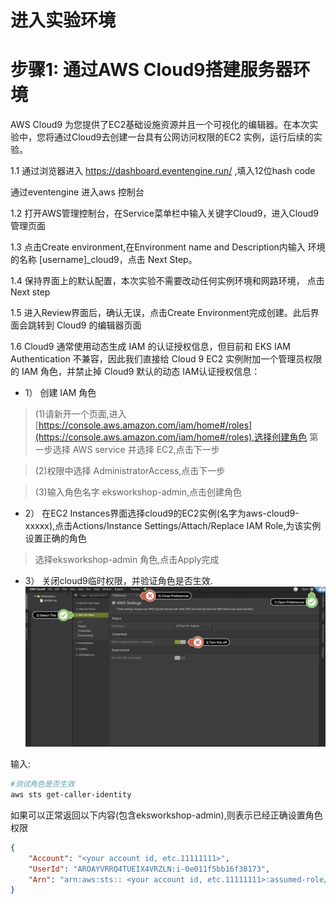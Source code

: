 # 进入实验环境


# 步骤1: 通过AWS Cloud9搭建服务器环境
AWS Cloud9 为您提供了EC2基础设施资源并且一个可视化的编辑器。在本次实验中，您将通过Cloud9去创建一台具有公网访问权限的EC2 实例，运行后续的实验。

1.1 通过浏览器进入 https://dashboard.eventengine.run/ ,填入12位hash code

通过eventengine 进入aws 控制台

1.2 打开AWS管理控制台，在Service菜单栏中输入关键字Cloud9，进入Cloud9 管理页面


1.3 点击Create environment,在Environment name and Description内输入 环境的名称 [username]_cloud9，点击 Next Step。


1.4 保持界面上的默认配置，本次实验不需要改动任何实例环境和网路环境， 点击 Next step


1.5 进入Review界面后，确认无误，点击Create Environment完成创建。此后界面会跳转到 Cloud9 的编辑器页面


1.6	Cloud9 通常使用动态生成 IAM 的认证授权信息，但目前和 EKS IAM Authentication 不兼容，因此我们直接给 Cloud 9 EC2 实例附加一个管理员权限的 IAM 角色，并禁止掉 Cloud9 默认的动态 IAM认证授权信息：

* 1）	创建 IAM 角色

> (1)请新开一个页面,进入[https://console.aws.amazon.com/iam/home#/roles](https://console.aws.amazon.com/iam/home#/roles),选择创建角色 第一步选择 AWS service 并选择 EC2,点击下一步



> (2)权限中选择 AdministratorAccess,点击下一步



> (3)输入角色名字 eksworkshop-admin,点击创建角色



* 2）	在EC2 Instances界面选择cloud9的EC2实例(名字为aws-cloud9-xxxxx),点击Actions/Instance Settings/Attach/Replace IAM Role,为该实例设置正确的角色


  
>   选择eksworkshop-admin 角色,点击Apply完成



* 3）	关闭cloud9临时权限，并验证角色是否生效.
![](./cloud9.png)

输入:

```bash
#测试角色是否生效
aws sts get-caller-identity
```
如果可以正常返回以下内容(包含eksworkshop-admin),则表示已经正确设置角色权限
```json
{
    "Account": "<your account id, etc.11111111>", 
    "UserId": "AROAYVRRQ4TUEIX4VRZLN:i-0e011f5bb16f38173", 
    "Arn": "arn:aws:sts:: <your account id, etc.11111111>:assumed-role/eksworkshop-admin/i-0e011f5bb16f38173"
}
```





